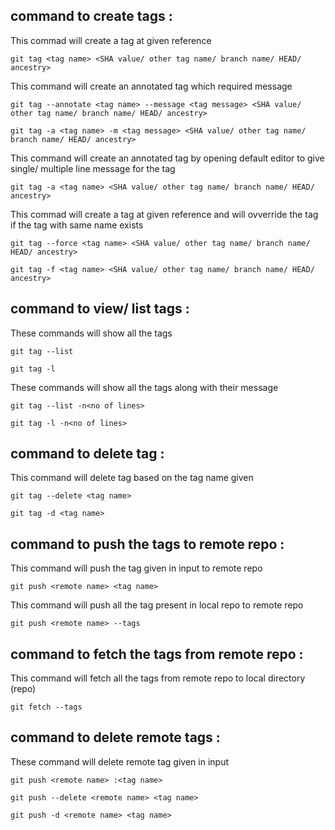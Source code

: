 ## command to create tags :

This commad will create a tag at given reference

```
git tag <tag name> <SHA value/ other tag name/ branch name/ HEAD/ ancestry>
```

This command will create an annotated tag which required message

```
git tag --annotate <tag name> --message <tag message> <SHA value/ other tag name/ branch name/ HEAD/ ancestry>
```
```
git tag -a <tag name> -m <tag message> <SHA value/ other tag name/ branch name/ HEAD/ ancestry>
```

This command will create an annotated tag by opening default editor to give single/ multiple line message for the tag 

```
git tag -a <tag name> <SHA value/ other tag name/ branch name/ HEAD/ ancestry>
```

This commad will create a tag at given reference and will ovverride the tag if the tag with same name exists 

```
git tag --force <tag name> <SHA value/ other tag name/ branch name/ HEAD/ ancestry>
```
```
git tag -f <tag name> <SHA value/ other tag name/ branch name/ HEAD/ ancestry>
```

## command to view/ list tags :

These commands will show all the tags

```
git tag --list
```
```
git tag -l
```

These commands will show all the tags along with their message

```
git tag --list -n<no of lines>
```
```
git tag -l -n<no of lines>
```

## command to delete tag :

This command will delete tag based on the tag name given

```
git tag --delete <tag name>
```
```
git tag -d <tag name>
```

## command to push the tags to remote repo :

This command will push the tag given in input to remote repo

```
git push <remote name> <tag name>
```

This command will push all the tag present in local repo to remote repo

```
git push <remote name> --tags
```

## command to fetch the tags from remote repo :

This command will fetch all the tags from remote repo to local directory (repo)

```
git fetch --tags
```

## command to delete remote tags :

These command will delete remote tag given in input

```
git push <remote name> :<tag name>
```
```
git push --delete <remote name> <tag name>
```
```
git push -d <remote name> <tag name>
```
























